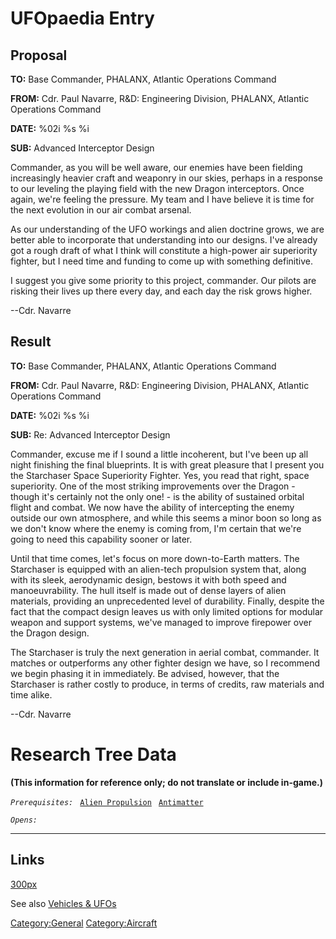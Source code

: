 # UFOpaedia Entry

## Proposal

**TO:** Base Commander, PHALANX, Atlantic Operations Command

**FROM:** Cdr. Paul Navarre, R&D: Engineering Division, PHALANX,
Atlantic Operations Command

**DATE:** %02i %s %i

**SUB:** Advanced Interceptor Design

Commander, as you will be well aware, our enemies have been fielding
increasingly heavier craft and weaponry in our skies, perhaps in a
response to our leveling the playing field with the new Dragon
interceptors. Once again, we're feeling the pressure. My team and I have
believe it is time for the next evolution in our air combat arsenal.

As our understanding of the UFO workings and alien doctrine grows, we
are better able to incorporate that understanding into our designs. I've
already got a rough draft of what I think will constitute a high-power
air superiority fighter, but I need time and funding to come up with
something definitive.

I suggest you give some priority to this project, commander. Our pilots
are risking their lives up there every day, and each day the risk grows
higher.

--Cdr. Navarre

## Result

**TO:** Base Commander, PHALANX, Atlantic Operations Command

**FROM:** Cdr. Paul Navarre, R&D: Engineering Division, PHALANX,
Atlantic Operations Command

**DATE:** %02i %s %i

**SUB:** Re: Advanced Interceptor Design

Commander, excuse me if I sound a little incoherent, but I've been up
all night finishing the final blueprints. It is with great pleasure that
I present you the Starchaser Space Superiority Fighter. Yes, you read
that right, space superiority. One of the most striking improvements
over the Dragon - though it's certainly not the only one! - is the
ability of sustained orbital flight and combat. We now have the ability
of intercepting the enemy outside our own atmosphere, and while this
seems a minor boon so long as we don't know where the enemy is coming
from, I'm certain that we're going to need this capability sooner or
later.

Until that time comes, let's focus on more down-to-Earth matters. The
Starchaser is equipped with an alien-tech propulsion system that, along
with its sleek, aerodynamic design, bestows it with both speed and
manoeuvrability. The hull itself is made out of dense layers of alien
materials, providing an unprecedented level of durability. Finally,
despite the fact that the compact design leaves us with only limited
options for modular weapon and support systems, we've managed to improve
firepower over the Dragon design.

The Starchaser is truly the next generation in aerial combat, commander.
It matches or outperforms any other fighter design we have, so I
recommend we begin phasing it in immediately. Be advised, however, that
the Starchaser is rather costly to produce, in terms of credits, raw
materials and time alike.

--Cdr. Navarre

# Research Tree Data

**(This information for reference only; do not translate or include
in-game.)**

*`Prerequisites:`*
` `[`Alien Propulsion`](Research/Alien_Propulsion "wikilink")
` `[`Antimatter`](Research/Antimatter "wikilink")

*`Opens:`*

------------------------------------------------------------------------

## Links

[300px](image:Craft_starchaser.jpg‎ "wikilink")

See also [Vehicles & UFOs](Vehicles_&_UFOs "wikilink")

[Category:General](Category:General "wikilink")
[Category:Aircraft](Category:Aircraft "wikilink")